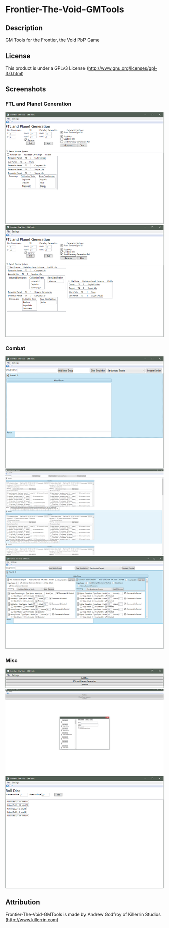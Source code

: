 # Frontier-The-Void-GMTools

## Description
GM Tools for the Frontier, the Void PbP Game

## License
This product is under a GPLv3 License (http://www.gnu.org/licenses/gpl-3.0.html)

## Screenshots
### FTL and Planet Generation
![FTL and Planet Generation](/Promotional/Screenshots/FTLandPlanetGeneration.png)
![FTL and Planet Generation 2](/Promotional/Screenshots/FTLandPlanetGeneration2.png)

### Combat
![Combat Blank](/Promotional/Screenshots/CombatBlank.png)
![Combat Setup](/Promotional/Screenshots/CombatResults.png)
![Combat Results](/Promotional/Screenshots/CombatSetup.png)

### Misc
![Main Menu](/Promotional/Screenshots/MainMenu.png)
![Preset Unit Manager](/Promotional/Screenshots/PresetUnitManager.png)
![Dice Roller](/Promotional/Screenshots/RollDice.png)

## Attribution
Frontier-The-Void-GMTools is made by Andrew Godfroy of Killerrin Studios (http://www.killerrin.com)
